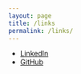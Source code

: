 ```yaml
---
layout: page
title: /links
permalink: /links/
---
```


 - [LinkedIn](https://www.linkedin.com/in/mgosling94/)
 - [GitHub](https://github.com/michaelgosling)
